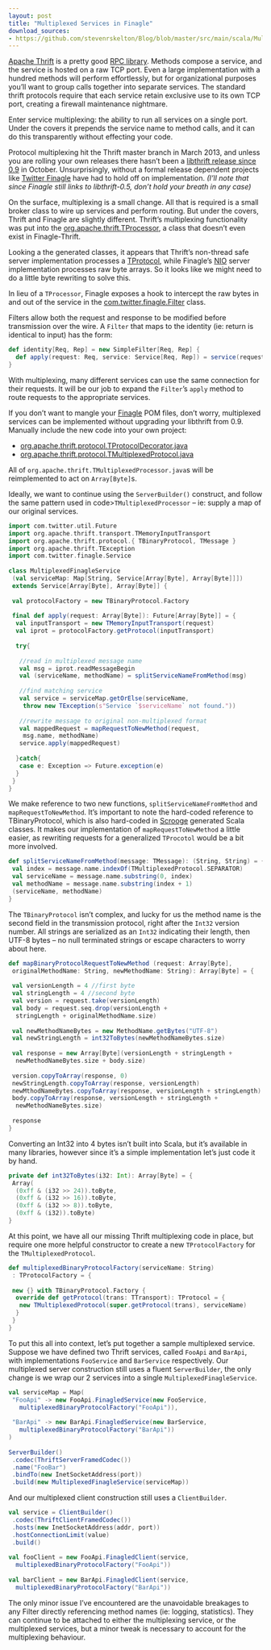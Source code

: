 ```yaml
---
layout: post
title: "Multiplexed Services in Finagle"
download_sources:
- https://github.com/stevenrskelton/Blog/blob/master/src/main/scala/Multiplexed-Services-In-Finagle.scala
---
```


[Apache Thrift](http://thrift.apache.org/) is a pretty good [RPC library](http://en.wikipedia.org/wiki/Remote_procedure_call).  Methods compose a service, and the service is hosted on a raw TCP port. Even a large implementation with a hundred methods will perform effortlessly, but for organizational purposes you’ll want to group calls together into separate services. The standard thrift protocols require that each service retain exclusive use to its own TCP port, creating a firewall maintenance nightmare.

Enter service multiplexing: the ability to run all services on a single port. Under the covers it prepends the service name to method calls, and it can do this transparently without effecting your code.

Protocol multiplexing hit the Thrift master branch in March 2013, and unless you are rolling your own releases there hasn’t been a [libthrift release since 0.9](http://search.maven.org/#search|ga|1|libthrift) in October.  Unsurprisingly, without a formal release dependent projects like [Twitter Finagle](http://twitter.github.io/finagle/) have had to hold off on implementation. 
_(I’ll note that since Finagle still links to libthrift-0.5, don’t hold your breath in any case)_

On the surface, multiplexing is a small change.  All that is required is a small broker class to wire up services and perform routing.  But under the covers, Thrift and Finagle are slightly different.  Thrift’s multiplexing functionality was put into the [org.apache.thrift.TProcessor](https://github.com/apache/thrift/blob/master/lib/java/src/org/apache/thrift/TMultiplexedProcessor.java), a class that doesn’t even exist in Finagle-Thrift.

Looking a the generated classes, it appears that Thrift’s non-thread safe server implementation processes a [TProtocol](https://github.com/apache/thrift/blob/master/lib/java/src/org/apache/thrift/protocol/TProtocol.java), while Finagle’s [NIO](http://en.wikipedia.org/wiki/Asynchronous_I/O) server implementation processes raw byte arrays.  So it looks like we might need to do a little byte rewriting to solve this.

In lieu of a `TProcessor`, Finagle exposes a hook to intercept the raw bytes in and out of the service in the [com.twitter.finagle.Filter](https://github.com/twitter/finagle/blob/master/finagle-core/src/main/scala/com/twitter/finagle/Filter.scala) class.

Filters allow both the request and response to be modified before transmission over the wire. A `Filter` that maps to the identity (ie: return is identical to input) has the form:

```scala
def identity[Req, Rep] = new SimpleFilter[Req, Rep] {
  def apply(request: Req, service: Service[Req, Rep]) = service(request)
}
```

With multiplexing, many different services can use the same connection for their requests. It will be our job to expand the `Filter`’s `apply` method to route requests to the appropriate services.

If you don’t want to mangle your [Finagle](http://twitter.github.io/finagle/) POM files, don’t worry, multiplexed services can be implemented without upgrading your libthrift from 0.9. Manually include the new code into your own project:

- [org.apache.thrift.protocol.TProtocolDecorator.java](https://raw.github.com/apache/thrift/master/lib/java/src/org/apache/thrift/protocol/TProtocolDecorator.java)
- [org.apache.thrift.protocol.TMultiplexedProtocol.java](https://raw.github.com/apache/thrift/master/lib/java/src/org/apache/thrift/protocol/TMultiplexedProtocol.java)

All of `org.apache.thrift.TMultiplexedProcessor.java`s will be reimplemented to act on `Array[Byte]`s.

Ideally, we want to continue using the `ServerBuilder()` construct, and follow the same pattern used in code>`TMultiplexedProcessor` – ie: supply a map of our original services.

```scala
import com.twitter.util.Future
import org.apache.thrift.transport.TMemoryInputTransport
import org.apache.thrift.protocol.{ TBinaryProtocol, TMessage }
import org.apache.thrift.TException
import com.twitter.finagle.Service
 
class MultiplexedFinagleService
 (val serviceMap: Map[String, Service[Array[Byte], Array[Byte]]])
 extends Service[Array[Byte], Array[Byte]] {
 
 val protocolFactory = new TBinaryProtocol.Factory
 
 final def apply(request: Array[Byte]): Future[Array[Byte]] = {
  val inputTransport = new TMemoryInputTransport(request)
  val iprot = protocolFactory.getProtocol(inputTransport)
 
  try{
 
   //read in multiplexed message name
   val msg = iprot.readMessageBegin
   val (serviceName, methodName) = splitServiceNameFromMethod(msg)
 
   //find matching service
   val service = serviceMap.getOrElse(serviceName,
    throw new TException(s"Service `$serviceName` not found."))
 
   //rewrite message to original non-multiplexed format
   val mappedRequest = mapRequestToNewMethod(request, 
    msg.name, methodName)
   service.apply(mappedRequest)
 
  }catch{
   case e: Exception => Future.exception(e)
  }
 }
}
```

We make reference to two new functions, `splitServiceNameFromMethod` and `mapRequestToNewMethod`. It’s important to note the hard-coded reference to TBinaryProtocol, which is also hard-coded in [Scrooge](https://github.com/twitter/scrooge) generated Scala classes. It makes our implementation of `mapRequestToNewMethod` a little easier, as rewriting requests for a generalized `TProcotol` would be a bit more involved.

```scala
def splitServiceNameFromMethod(message: TMessage): (String, String) = {
 val index = message.name.indexOf(TMultiplexedProtocol.SEPARATOR)
 val serviceName = message.name.substring(0, index)
 val methodName = message.name.substring(index + 1)
 (serviceName, methodName)
}
```

The `TBinaryProtocol` isn’t complex, and lucky for us the method name is the second field in the transmission protocol, right after the `Int32` version number. All strings are serialized as an `Int32` indicating their length, then UTF-8 bytes – no null terminated strings or escape characters to worry about here.

```scala
def mapBinaryProtocolRequestToNewMethod (request: Array[Byte],
 originalMethodName: String, newMethodName: String): Array[Byte] = {
 
 val versionLength = 4 //first byte
 val stringLength = 4 //second byte
 val version = request.take(versionLength)
 val body = request.seq.drop(versionLength +
  stringLength + originalMethodName.size)
 
 val newMethodNameBytes = new MethodName.getBytes("UTF-8")
 val newStringLength = int32ToBytes(newMethodNameBytes.size)
 
 val response = new Array[Byte](versionLength + stringLength +
  newMethodNameBytes.size + body.size)
 
 version.copyToArray(response, 0)
 newStringLength.copyToArray(response, versionLength)
 newMthodNameBytes.copyToArray(response, versionLength + stringLength)
 body.copyToArray(response, versionLength + stringLength +
  newMethodNameBytes.size)
 
 response
}
```

Converting an Int32 into 4 bytes isn’t built into Scala, but it’s available in many libraries, however since it’s a simple implementation let’s just code it by hand.

```scala
private def int32ToBytes(i32: Int): Array[Byte] = {
 Array(
  (0xff & (i32 >> 24)).toByte,
  (0xff & (i32 >> 16)).toByte,
  (0xff & (i32 >> 8)).toByte,
  (0xff & (i32)).toByte)
}
```

At this point, we have all our missing Thrift multiplexing code in place, but require one more helpful constructor to create a new `TProtocolFactory` for the `TMultiplexedProtocol`.

```scala
def multiplexedBinaryProtocolFactory(serviceName: String)
 : TProtocolFactory = {
 
 new {} with TBinaryProtocol.Factory {
  override def getProtocol(trans: TTransport): TProtocol = {
   new TMultiplexedProtocol(super.getProtocol(trans), serviceName)
  }
 }
}
```

To put this all into context, let’s put together a sample multiplexed service.
Suppose we have defined two Thrift services, called `FooApi` and `BarApi`, with implementations `FooService` and `BarService` respectively.
Our multiplexed server construction still uses a fluent `ServerBuilder`, the only change is we wrap our 2 services into a single `MultiplexedFinagleService`.

```scala
val serviceMap = Map(
 "FooApi" -> new FooApi.FinagledService(new FooService, 
   multiplexedBinaryProtocolFactory("FooApi")),
 
 "BarApi" -> new BarApi.FinagledService(new BarService, 
   multiplexedBinaryProtocolFactory("BarApi"))
)
 
ServerBuilder()
 .codec(ThriftServerFramedCodec())
 .name("FooBar")
 .bindTo(new InetSocketAddress(port))
 .build(new MultiplexedFinagleService(serviceMap))
```

And our multiplexed client construction still uses a `ClientBuilder`.

```scala
val service = ClientBuilder()
 .codec(ThriftClientFramedCodec())
 .hosts(new InetSocketAddress(addr, port))
 .hostConnectionLimit(value)
 .build()
 
val fooClient = new FooApi.FinagledClient(service, 
  multiplexedBinaryProtocolFactory("FooApi"))
 
val barClient = new BarApi.FinagledClient(service, 
  multiplexedBinaryProtocolFactory("BarApi"))
```

The only minor issue I’ve encountered are the unavoidable breakages to any Filter directly referencing method names (ie: logging, statistics). They can continue to be attached to either the multiplexing service, or the multiplexed services, but a minor tweak is necessary to account for the multiplexing behaviour.
